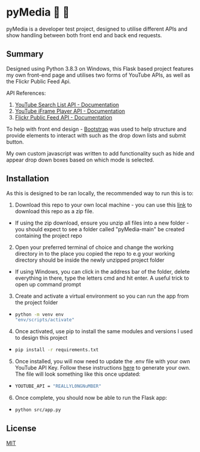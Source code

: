 # pyMedia 🎥 📸

pyMedia is a developer test project, designed to utilise different APIs and show handling between both front end and back end requests. 

## Summary
Designed using Python 3.8.3 on Windows, this Flask based project features my own front-end page and utilises two forms of YouTube APIs, as well as the Flickr Public Feed Api. 

API References: 

1. [YouTube Search List API - Documentation](https://developers.google.com/youtube/v3/docs/search/list)
2. [YouTube iFrame Player API - Documentation](https://developers.google.com/youtube/iframe_api_reference)
3. [Flickr Public Feed API - Documentation](https://www.flickr.com/services/feeds/docs/photos_public/)
 
To help with front end design - [Bootstrap](https://getbootstrap.com/) was used to help structure and provide elements to interact with such as the drop down lists and submit button. 

My own custom javascript was written to add functionality such as hide and appear drop down boxes based on which mode is selected. 

## Installation

As this is designed to be ran locally, the recommended way to run this is to:

1. Download this repo to your own local machine - you can use this [link](https://github.com/CodeGareth/pyMedia/archive/refs/heads/main.zip) to download this repo as a zip file.
  * If using the zip download, ensure you unzip all files into a new folder - you should expect to see a folder called "pyMedia-main" be created containing the project repo
2. Open your preferred terminal of choice and change the working directory in to the place you copied the repo to e.g your working directory should be inside the newly unzipped project folder
* If using Windows, you can click in the address bar of the folder, delete everything in there, type the letters cmd and hit enter. A useful trick to open up command prompt 
3. Create and activate a virtual environment so you can run the app from the project folder

*    ```bash
     python -m venv env
     "env/scripts/activate"
     ```
4. Once activated, use pip to install the same modules and versions I used to design this project

*    ```bash
     pip install -r requirements.txt
     ```
5. Once installed, you will now need to update the .env file with your own YouTube API Key. Follow these instructions [here](https://developers.google.com/youtube/v3/getting-started) to generate your own. The file will look something like this once updated:

*    ```bash
     YOUTUBE_API = "REALLYL0NGNuMBER"
     ```

6. Once complete, you should now be able to run the Flask app: 

*    ```bash
     python src/app.py
     ```

## License
[MIT](https://choosealicense.com/licenses/mit/)
